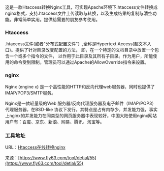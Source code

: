 这是一款Htaccess转换Nginx工具，可实现Apache环境下.htaccess文件转换成nginx格式，支持.htaccess文件上传读取与转换，以及生成结果的复制与清空功能。非常简单实用。提供给需要的朋友参考使用。

### Htaccess
.htaccess文件(或者"分布式配置文件"）,全称是Hypertext Access(超文本入口)。提供了针对目录改变配置的方法， 即，在一个特定的文档目录中放置一个包含一个或多个指令的文件， 以作用于此目录及其所有子目录。作为用户，所能使用的命令受到限制。管理员可以通过Apache的AllowOverride指令来设置。

### nginx
Nginx (engine x) 是一个高性能的HTTP和反向代理web服务器，同时也提供了IMAP/POP3/SMTP服务。

Nginx是一款轻量级的Web 服务器/反向代理服务器及电子邮件（IMAP/POP3）代理服务器，在BSD-like 协议下发行。其特点是占有内存少，并发能力强，事实上nginx的并发能力在同类型的网页服务器中表现较好，中国大陆使用nginx网站用户有：百度、京东、新浪、网易、腾讯、淘宝等。

### 工具地址
URL：[Htaccess在线转换nginx](https://www.fly63.com/tool/htaccess2nginx/)

来源：[https://www.fly63.com/tool/detial/55](https://www.fly63.com/tool/detial/55)
